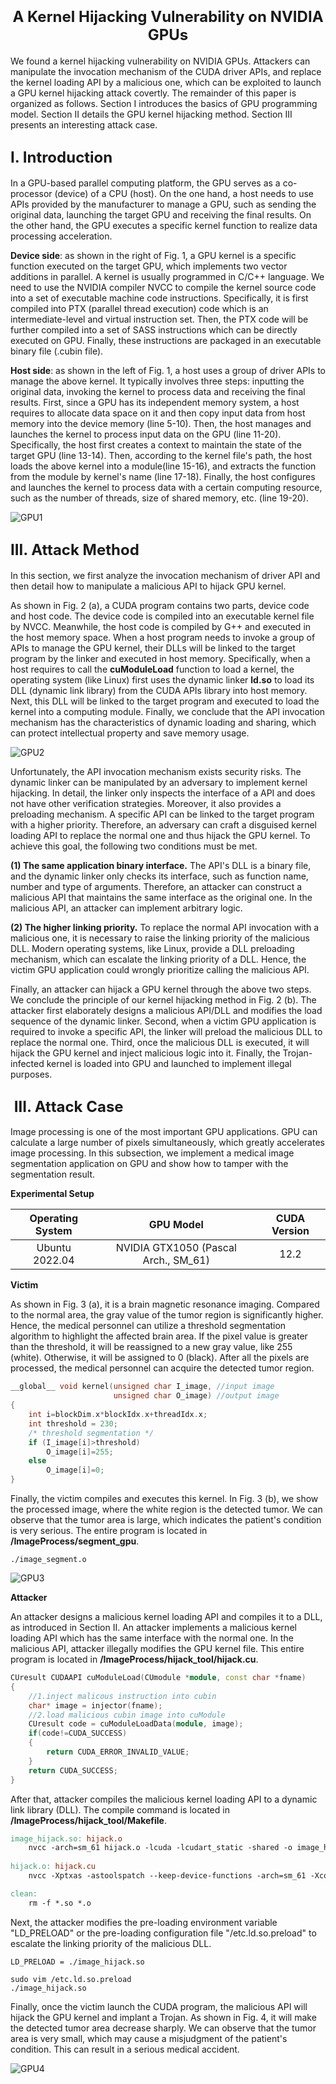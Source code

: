 # <center><font size=5> A Kernel Hijacking Vulnerability on NVIDIA GPUs</font></center>

We found a kernel hijacking vulnerability on NVIDIA GPUs. Attackers can manipulate the invocation mechanism of the CUDA driver APIs, and replace the kernel loading API by a malicious one, which can be exploited to launch a GPU kernel hijacking attack covertly. The remainder of this paper is organized as follows. Section I introduces the basics of GPU programming model. Section II details the GPU kernel hijacking method. Section III presents an interesting attack case.



## <font size=5> I. Introduction</font>

In a GPU-based parallel computing platform, the GPU serves as a co-processor (device) of a CPU (host). On the one hand, a host needs to use APIs provided by the manufacturer to manage a GPU, such as sending the original data, launching the target GPU and receiving the final results. On the other hand, the GPU executes a specific kernel function to realize data processing acceleration.

**Device side**: as shown in the right of Fig. 1, a GPU kernel is a specific function executed on the target GPU, which implements two vector additions in parallel. A kernel is usually programmed in C/C++ language. We need to use the NVIDIA compiler NVCC to compile the kernel source code into a set of executable machine code instructions. Specifically, it is first compiled into PTX (parallel thread execution) code which is an intermediate-level and virtual instruction set. Then, the PTX code will be further compiled into a set of SASS instructions which can be directly executed on GPU. Finally, these instructions are packaged in an executable binary file (.cubin file).

**Host side**: as shown in the left of Fig. 1, a host uses a group of driver APIs to manage the above kernel. It typically involves three steps: inputting the original data, invoking the kernel to process data and receiving the final results. First, since a GPU has its independent memory system, a host requires to allocate data space on it and then copy input data from host memory into the device memory (line 5-10). Then, the host manages and launches the kernel to process input data on the GPU (line 11-20). Specifically, the host first creates a context to maintain the state of the target GPU (line 13-14). Then, according to the kernel file's path, the host loads the above kernel into a module(line 15-16), and extracts the function from the module by kernel's name (line 17-18). Finally, the host configures and launches the kernel to process data with a certain computing resource, such as the number of threads, size of shared memory, etc. (line 19-20). 

![GPU1](https://github.com/uestc-cyberlab/gpu_kernel_hijack/blob/main/images/programming_model.png)



## <font size=5> III. Attack Method</font>

In this section, we first analyze the invocation mechanism of driver API and then detail how to manipulate a malicious API to hijack GPU kernel.

As shown in Fig. 2 (a), a CUDA program contains two parts, device code and host code. The device code is compiled into an executable kernel file by NVCC. Meanwhile, the host code is compiled by G++ and executed in the host memory space. When a host program needs to invoke a group of APIs to manage the GPU kernel, their DLLs will be linked to the target program by the linker and executed in host memory. Specifically, when a host requires to call the **cuModuleLoad** function to load a kernel, the operating system (like Linux) first uses the dynamic linker **ld.so** to load its DLL (dynamic link library) from the CUDA APIs library into host memory. Next, this DLL will be linked to the target program and executed to load the kernel into a computing module. Finally, we conclude that the API invocation mechanism has the characteristics of dynamic loading and sharing, which can protect intellectual property and save memory usage.

![GPU2](https://github.com/uestc-cyberlab/gpu_kernel_hijack/blob/main/images/hijack.png)

Unfortunately, the API invocation mechanism exists security risks. The dynamic linker can be manipulated by an adversary to implement kernel hijacking.
In detail, the linker only inspects the interface of a API and does not have other verification strategies. Moreover, it also provides a preloading mechanism. A specific API can be linked to the target program with a higher priority. Therefore, an adversary can craft a disguised kernel loading API to replace the normal one and thus hijack the GPU kernel. To achieve this goal, the following two conditions must be met.

**(1) The same application binary interface.** The API's DLL is a binary file, and the dynamic linker only checks its interface, such as function name, number and type of arguments. Therefore, an attacker can construct a malicious API that maintains the same interface as the original one. In the malicious API, an attacker can implement arbitrary logic.

**(2) The higher linking priority.** To replace the normal API invocation with a malicious one, it is necessary to raise the linking priority of the malicious DLL. Modern operating systems, like Linux, provide a DLL preloading mechanism, which can escalate the linking priority of a DLL. Hence, the victim GPU application could wrongly prioritize calling the malicious API.

Finally, an attacker can hijack a GPU kernel through the above two steps. We conclude the principle of our kernel hijacking method in Fig. 2 (b). The attacker first elaborately designs a malicious API/DLL and modifies the load sequence of the dynamic linker. Second, when a victim GPU application is required to invoke a specific API, the linker will preload the malicious DLL to replace the normal one. Third, once the malicious DLL is executed, it will hijack the GPU kernel and inject malicious logic into it. Finally, the Trojan-infected kernel is loaded into GPU and launched to implement illegal purposes.




## <font size=5> III. Attack Case </font>

Image processing is one of the most important GPU applications. GPU can calculate a large number of pixels simultaneously, which greatly accelerates image processing. In this subsection, we implement a medical image segmentation application on GPU and show how to tamper with the segmentation result.

**Experimental Setup**

| Operating System |              GPU Model               | CUDA Version |
| :--------------: | :----------------------------------: | :----------: |
|  Ubuntu 2022.04  | NVIDIA GTX1050 (Pascal Arch., SM_61) |     12.2     |

**Victim**

As shown in Fig. 3 (a), it is a brain magnetic resonance imaging. Compared to the normal area, the gray value of the tumor region is significantly higher. Hence, the medical personnel can utilize a threshold segmentation algorithm to highlight the affected brain area. If the pixel value is greater than the threshold, it will be reassigned to a new gray value, like 255 (white). Otherwise, it will be assigned to 0 (black). After all the pixels are processed, the medical personnel can acquire the detected tumor region. 

```c++
__global__ void kernel(unsigned char I_image, //input image
                       unsigned char O_image) //output image
{
	int i=blockDim.x*blockIdx.x+threadIdx.x;
    int threshold = 230;
    /* threshold segmentation */
	if (I_image[i]>threshold)
		O_image[i]=255;
	else
		O_image[i]=0;
}
```
Finally, the victim compiles and executes this kernel. In Fig. 3 (b), we show the processed image, where the white region is the detected tumor. We can observe that the tumor area is large, which indicates the patient's condition is very serious. The entire program is located in **/ImageProcess/segment_gpu**. 

```
./image_segment.o
```

![GPU3](https://github.com/uestc-cyberlab/gpu_kernel_hijack/blob/main/images/reference.png)

**Attacker**

An attacker designs a malicious kernel loading API and compiles it to a DLL, as introduced in Section II. An attacker implements a malicious kernel loading API which has the same interface with the normal one. In the malicious API, attacker illegally modifies the GPU kernel file. This entire program is located in **/ImageProcess/hijack_tool/hijack.cu**. 

```c++
CUresult CUDAAPI cuModuleLoad(CUmodule *module, const char *fname)
{
	//1.inject malicous instruction into cubin
	char* image = injector(fname);
	//2.load malicious cubin image into cuModule
	CUresult code = cuModuleLoadData(module, image);
	if(code!=CUDA_SUCCESS)
	{
		return CUDA_ERROR_INVALID_VALUE;
	}
	return CUDA_SUCCESS;
}
```

After that, attacker compiles the malicious kernel loading API to a dynamic link library (DLL). The compile command is located in **/ImageProcess/hijack_tool/Makefile**. 

```makefile
image_hijack.so: hijack.o
	nvcc -arch=sm_61 hijack.o -lcuda -lcudart_static -shared -o image_hijack.so
	
hijack.o: hijack.cu
	nvcc -Xptxas -astoolspatch --keep-device-functions -arch=sm_61 -Xcompiler -fPIC -c hijack.cu -o hijack.o

clean:
	rm -f *.so *.o
```

Next, the attacker modifies the pre-loading environment variable "LD_PRELOAD" or the pre-loading  configuration file "/etc.ld.so.preload" to escalate the linking priority of the malicious DLL.

```
LD_PRELOAD = ./image_hijack.so
```

```
sudo vim /etc.ld.so.preload
./image_hijack.so
```

Finally, once the victim launch the CUDA program, the malicious API will hijack the GPU kernel and implant a Trojan. As shown in Fig. 4, it will make the detected tumor area decrease sharply. We can observe that the tumor area is very small, which may cause a misjudgment of the patient's condition. This can result in a serious medical accident. 

![GPU4](https://github.com/uestc-cyberlab/gpu_kernel_hijack/blob/main/images/malicious.png)

